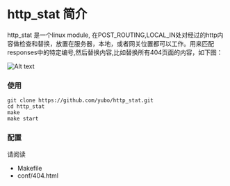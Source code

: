 # http_stat 简介
http_stat 是一个linux module, 在POST_ROUTING,LOCAL_IN处对经过的http内容做检查和替换，放置在服务器，本地，或者网关位置都可以工作。用来匹配responses中的特定编号,然后替换内容,比如替换所有404页面的内容，如下图：

![Alt text][http_img1]


### 使用
```
git clone https://github.com/yubo/http_stat.git
cd http_stat
make
make start
```


### 配置
请阅读

* Makefile
* conf/404.html

[http_img1]: https://raw.github.com/yubo/http_stat/master/doc/http_stat.jpg

